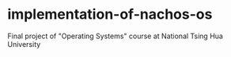 # implementation-of-nachos-os
Final project of "Operating Systems" course at National Tsing Hua University
